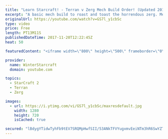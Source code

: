 ```yaml
---
title: "Learn Starcraft! - Terran v Zerg Mech Build Order! (Updated 2018)"
excerpt: "A basic mech build to roast and toast the horrendous zerg. Meant for lower level players looking for some direction! -- Watch live at https://www.twitch.tv/wintergaming"
originalUrl: https://youtube.com/watch?v=GS7l_y1cbSc
type: video
price: Free
length: PT13M11S
publishedDateTime: 2017-11-20T12:22:45Z
heat: 50

featuredContent: "<iframe width=\"800\" height=\"500\" frameborder=\"0\" src=\"https://www.youtube.com/embed/GS7l_y1cbSc\" allow=\"accelerometer; autoplay; encrypted-media; gyroscope; picture-in-picture\" allowfullscreen></iframe>"

provider:
  name: WinterStarcraft
  domain: youtube.com

topics:
  - StarCraft 2
  - Terran
  - Zerg

images:
  - url: https://i.ytimg.com/vi/GS7l_y1cbSc/maxresdefault.jpg
    width: 1280
    height: 720
    isCached: true

secured: "lBdygYTidwTyhFb9tEV7SRQMpHwfSII/53ANkTFVYugxmvEeiNTm3hR6SwYZTnUNCU1SRoJGX1KnmlrDLZ/1OFfoorI2NhxxHXA6C7cX7gRxNa6Q+uVPryIdYKLvV2aAbTQSeGaj68wniK+jUMy5mXob2+P04ERha6LuD2pcOW1mIPiTUnEPBk+c32K6r5lBlN9XvPAH8H34pWWJE/mmknmPg5Keq1YQz99pcGJ1K21+bQgvtBxD1XHzfQZiuF2FS6KCI+pwx6v/N5JJXNkGy7NnShEFAfUfg4ypbjh6Qja5SVX566EW+Y/TMsZjMKoMoBRIwim2ZtmWN20eI6vZgZVfSU3edQ32XTiL+zsQsQSZ9K8JQFEnnrJZvwXDBZLij/oKR/3v5vdrDjhtxoU9AJcZpwAGTbbnrK9iaIxnjaM=;fbZKtjxaOJo9rvdWMJmYGw=="
---
```


